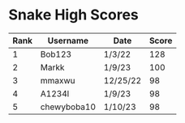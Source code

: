 <html>
<h1>
Snake High Scores
</h1>
<body>
  <table id="scoreTable">
    <thead>
      <tr>
        <th>Rank</th>
        <th>Username</th>
        <th>Date</th>
        <th>Score</th>
      </tr>
    </thead>
    <tbody>
      <tr>
        <td>1</td>
        <td>Bob123</td>
        <td>1/3/22</td>
        <td id="score1">128</td>
      </tr>
      <tr>
        <td>2</td>
        <td>Markk</td>
        <td>1/9/23</td>
        <td id="score2">100</td>
      </tr>
      <tr>
        <td>3</td>
        <td>mmaxwu</td>
        <td>12/25/22</td>
        <td id="score3">98</td>
      </tr>
      <tr>
        <td>4</td>
        <td>A1234l</td>
        <td>1/9/23</td>
        <td id="score4">98</td>
      </tr>
      <tr>
        <td>5</td>
        <td>chewyboba10</td>
        <td>1/10/23</td>
        <td id="score5">98</td>
      </tr>
    </tbody>
  </table>

  <script>
      // prepare HTML result container for new output
  const resultContainer = document.getElementById("result");
  // prepare URL's to allow easy switch from deployment and localhost
  //const url needed
  const url = ""
  const create_fetch = url + '/create';
  const read_fetch = url + '/';

  // Load users on page entry
  read_users();


  // Display User Table, data is fetched from Backend Database
  function read_users() {
    // prepare fetch options
    const read_options = {
      method: 'GET', // *GET, POST, PUT, DELETE, etc.
      mode: 'cors', // no-cors, *cors, same-origin
      cache: 'default', // *default, no-cache, reload, force-cache, only-if-cached
      credentials: 'omit', // include, *same-origin, omit
      headers: {
        'Content-Type': 'application/json'
      },
    };

    // fetch the data from API
    fetch(read_fetch, read_options)
      // response is a RESTful "promise" on any successful fetch
      .then(response => {
        // check for response errors
        if (response.status !== 200) {
            const errorMsg = 'Database read error: ' + response.status;
            console.log(errorMsg);
            const tr = document.createElement("tr");
            const td = document.createElement("td");
            td.innerHTML = errorMsg;
            tr.appendChild(td);
            resultContainer.appendChild(tr);
            return;
        }
        // valid response will have json data
        response.json().then(data => {
            console.log(data);
            for (let row in data) {
              console.log(data[row]);
              add_row(data[row]);
            }
        })
    })
    // catch fetch errors (ie ACCESS to server blocked)
    .catch(err => {
      console.error(err);
      const tr = document.createElement("tr");
      const td = document.createElement("td");
      td.innerHTML = err;
      tr.appendChild(td);
      resultContainer.appendChild(tr);
    });
  }


    // URL for Create API
    // Fetch API call to the database to create a new user
    fetch(create_fetch, requestOptions)
      .then(response => {
        // trap error response from Web API
        if (response.status !== 200) {
          const errorMsg = 'Database create error: ' + response.status;
          console.log(errorMsg);
          const tr = document.createElement("tr");
          const td = document.createElement("td");
          td.innerHTML = errorMsg;
          tr.appendChild(td);
          resultContainer.appendChild(tr);
          return;
        }
        // response contains valid result
        response.json().then(data => {
            console.log(data);
            //add a table row for the new/created userid
            add_row(data);
        })
    })
  }
  function add_row(data) {
    const tr = document.createElement("tr");
    const uid = document.createElement("td");
    const name = document.createElement("td");
    const posts = document.createElement("td")
    const dob = document.createElement("td");
    const age = document.createElement("td");
  

    // obtain data that is specific to the API
    name.innerHTML = data.name; 
    username.innerHTML = data.username; 
    posts.innerHTML = data.score;
    dos.innerHTML = data.dos; 


    // add HTML to container
    tr.appendChild(name);
    tr.appendChild(username);
    tr.appendChild(score);
    tr.appendChild(dos);

    resultContainer.appendChild(tr);
  }
  </script>
</body>
</html>